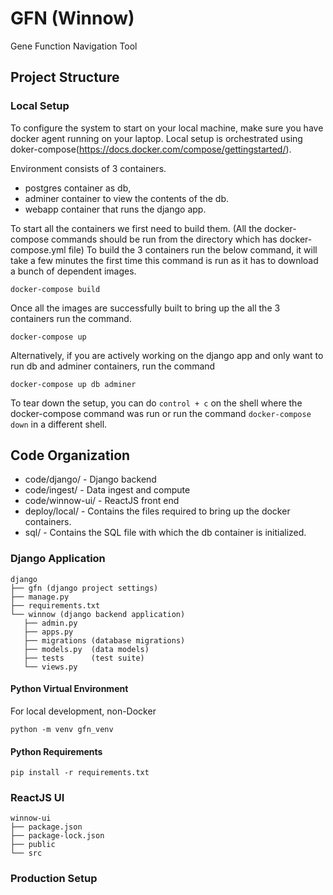 # GFN (Winnow)
Gene Function Navigation Tool

## Project Structure

### Local Setup
 To configure the system to start on your local machine, make sure you have docker agent running on your laptop. Local setup is orchestrated using doker-compose(https://docs.docker.com/compose/gettingstarted/).
 
 Environment consists of 3 containers.
 * postgres container as db,
 * adminer container to view the contents of the db.
 * webapp container that runs the django app.
 
 To start all the containers we first need to build them. (All the docker-compose commands should be run from the directory which has docker-compose.yml file) To build the 3 containers run the below command, it will take a few minutes the first time this command is run as it has to download a bunch of dependent images.
 
 `docker-compose build`
 
 Once all the images are successfully built to bring up the all the 3 containers run the command.
 
 `docker-compose up`
 
 Alternatively, if you are actively working on the django app and only want to run db and adminer containers, run the command
 
 `docker-compose up db adminer` 
 
 To tear down the setup, you can do `control + c` on the shell where the docker-compose command was run or run the command `docker-compose down` in a different shell.
    
## Code Organization
* code/django/ - Django backend
* code/ingest/ - Data ingest and compute
* code/winnow-ui/ - ReactJS front end
* deploy/local/ - Contains the files required to bring up the docker containers.
* sql/ - Contains the SQL file with which the db container is initialized.

### Django Application
 ```
django
├── gfn (django project settings)
├── manage.py
├── requirements.txt
└── winnow (django backend application)
    ├── admin.py
    ├── apps.py
    ├── migrations (database migrations)
    ├── models.py  (data models)
    ├── tests      (test suite)
    └── views.py
```
#### Python Virtual Environment 
For local development, non-Docker
```shell script
python -m venv gfn_venv
```
#### Python Requirements
```shell script
pip install -r requirements.txt
```


### ReactJS UI
```
winnow-ui
├── package.json
├── package-lock.json
├── public
└── src
```


### Production Setup ###
